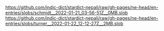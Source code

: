 https://github.com/indic-dict/stardict-nepali/raw/gh-pages/ne-head/en-entries/slobs/schmidt__2022-01-21_03-56-51Z__0MB.slob  
https://github.com/indic-dict/stardict-nepali/raw/gh-pages/ne-head/en-entries/slobs/turner__2022-01-22_12-12-27Z__2MB.slob  
